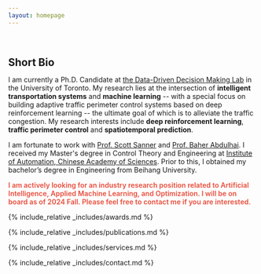 ```yaml
---
layout: homepage
---
```


<h1 id="about-me"></h1>

<h2 style="margin: 60px 0px 10px;">Short Bio</h2>

I am currently a Ph.D. Candidate at [the Data-Driven Decision Making Lab](https://d3m.mie.utoronto.ca) in the University of Toronto. My research lies at the intersection of **intelligent transportation systems** and **machine learning** -- with a special focus on building adaptive traffic perimeter control systems based on deep reinforcement learning -- the ultimate goal of which is to alleviate the traffic congestion. My research interests include **deep reinforcement learning**, **traffic perimeter control** and **spatiotemporal prediction**.

I am fortunate to work with [Prof. Scott Sanner](https://d3m.mie.utoronto.ca/members/ssanner/) and [Prof. Baher Abdulhai](https://uttri.utoronto.ca/people/baher-abdulhai/). I received my Master's degree in Control Theory and Engineering at [Institute of Automation, Chinese Academy of Sciences](http://english.ia.cas.cn/). Prior to this, I obtained my bachelor’s degree in Engineering from Beihang University. 


<strong style="color:#e74d3c; font-weight:600"><strong style="color:#e74d3c; font-weight:600">I am actively looking for an industry research position related to Artificial Intelligence, Applied Machine Learning, and Optimization. I will be on board as of 2024 Fall. Please feel free to contact me if you are interested. </strong></strong>


{% include_relative _includes/awards.md %}


{% include_relative _includes/publications.md %}

<!--
{% include_relative _includes/news.md %}

{% include_relative _includes/projects.md %}

{% include_relative _includes/teaching.md %}

{% include_relative _includes/talks.md %}
-->


{% include_relative _includes/services.md %}


{% include_relative _includes/contact.md %}
